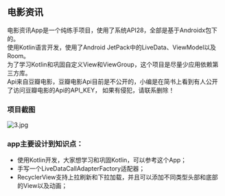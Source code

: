 





## 电影资讯

电影资讯App是一个纯练手项目，使用了系统API28，全部是基于Androidx包下的。  
使用Kotlin语言开发，使用了Android JetPack中的LiveData、ViewModel以及Room。  
为了学习Kotlin和巩固自定义View和ViewGroup，这个项目是尽量少应用依赖第三方库。  
Api来自豆瓣电影，豆瓣电影Api目前是不公开的，小编是在简书上看到有人公开了访问豆瓣电影的Api的API_KEY，
如果有侵犯，请联系删除！

### 项目截图
![3.jpg](https://upload-images.jianshu.io/upload_images/1472453-d48c037a7e1375de.jpg?imageMogr2/auto-orient/strip%7CimageView2/2/w/1240)



### app主要设计到知识点：

- 使用Kotlin开发，大家想学习和巩固Kotlin，可以参考这个App；
- 手写一个LiveDataCallAdapterFactory适配器；
- RecyclerView支持上拉刷新和下拉加载，并且可以添加不同类型头部和底部的View以及动画；
